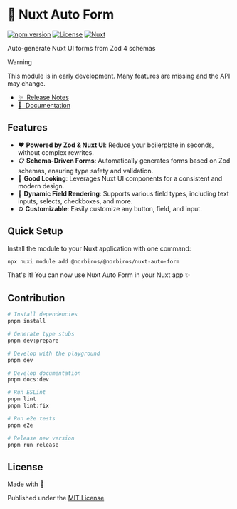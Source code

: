 # 🧾 Nuxt Auto Form

[![npm version][npm-version-src]][npm-version-href]
[![License][license-src]][license-href]
[![Nuxt][nuxt-src]][nuxt-href]

Auto-generate Nuxt UI forms from Zod 4 schemas

> [!WARNING]
> This module is in early development. Many features are missing and the API may change.

- [✨ &nbsp;Release Notes](/CHANGELOG.md)
- [📖 &nbsp;Documentation](https://@norbiros/nuxt-auto-form.norbiros.dev)
<!-- - [🏀 Online playground](https://stackblitz.com/github/your-org/@norbiros/nuxt-auto-form?file=playground%2Fapp.vue) -->

## Features

* ❤️ **Powered by Zod & Nuxt UI**: Reduce your boilerplate in seconds, without complex rewrites.
* 📋 **Schema-Driven Forms**: Automatically generates forms based on Zod schemas, ensuring type safety and validation.
* 🎨 **Good Looking**: Leverages Nuxt UI components for a consistent and modern design.
* 🔄 **Dynamic Field Rendering**: Supports various field types, including text inputs, selects, checkboxes, and more.
* ⚙️ **Customizable**: Easily customize any button, field, and input.

## Quick Setup

Install the module to your Nuxt application with one command:

```bash
npx nuxi module add @norbiros/@norbiros/nuxt-auto-form
```

That's it! You can now use Nuxt Auto Form in your Nuxt app ✨

## Contribution

```bash
# Install dependencies
pnpm install

# Generate type stubs
pnpm dev:prepare

# Develop with the playground
pnpm dev

# Develop documentation
pnpm docs:dev

# Run ESLint
pnpm lint
pnpm lint:fix

# Run e2e tests
pnpm e2e

# Release new version
pnpm run release
```

## License

Made with 💚

Published under the [MIT License](./LICENCE).

<!-- Badges -->
[npm-version-src]: https://img.shields.io/npm/v/@norbiros/nuxt-auto-form/latest.svg?style=flat&colorA=18181B&colorB=28CF8D
[npm-version-href]: https://npmjs.com/package/@norbiros/nuxt-auto-form

[license-src]: https://img.shields.io/npm/l/@norbiros/nuxt-auto-form.svg?style=flat&colorA=18181B&colorB=28CF8D
[license-href]: https://npmjs.com/package/@norbiros/nuxt-auto-form

[nuxt-src]: https://img.shields.io/badge/Nuxt-18181B?logo=nuxt.js
[nuxt-href]: https://nuxt.com
